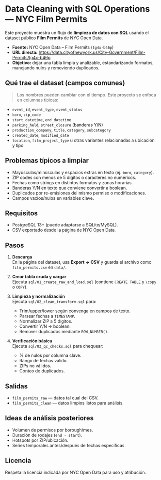 # Data Cleaning with SQL Operations — NYC Film Permits

Este proyecto muestra un flujo de **limpieza de datos con SQL** usando el dataset público **Film Permits** de NYC Open Data.

- **Fuente:** NYC Open Data – Film Permits (`tg4x-b46p`)
- **URL directa:** https://data.cityofnewyork.us/City-Government/Film-Permits/tg4x-b46p
- **Objetivo:** dejar una tabla limpia y analizable, estandarizando formatos, manejando nulos y removiendo duplicados.

## Qué trae el dataset (campos comunes)
> Los nombres pueden cambiar con el tiempo. Este proyecto se enfoca en columnas típicas:
- `event_id`, `event_type`, `event_status`
- `boro`, `zip_code`
- `start_datetime`, `end_datetime`
- `parking_held`, `street_closure` (banderas Y/N)
- `production_company`, `title`, `category`, `subcategory`
- `created_date`, `modified_date`
- `location`, `film_project_type` u otras variantes relacionadas a ubicación y tipo

## Problemas típicos a limpiar
- Mayúsculas/minúsculas y espacios extras en texto (ej. `boro`, `category`).
- ZIP codes con menos de 5 dígitos o caracteres no numéricos.
- Fechas como strings en distintos formatos y zonas horarias.
- Banderas Y/N en texto que conviene convertir a boolean.
- Duplicados por re-emisiones del mismo permiso o modificaciones.
- Campos vacíos/nulos en variables clave.

## Requisitos
- PostgreSQL 13+ (puede adaptarse a SQLite/MySQL).
- CSV exportado desde la página de NYC Open Data.

## Pasos
1. **Descarga**  
   En la página del dataset, usa **Export → CSV** y guarda el archivo como `film_permits.csv` en `data/`.

2. **Crear tabla cruda y cargar**  
   Ejecuta `sql/01_create_raw_and_load.sql` (contiene `CREATE TABLE` y `\copy` o `COPY`).

3. **Limpieza y normalización**  
   Ejecuta `sql/02_clean_transform.sql` para:
   - Trim/upper/lower según convenga en campos de texto.
   - Parsear fechas a `TIMESTAMP`.
   - Normalizar ZIP a 5 dígitos.
   - Convertir Y/N → boolean.
   - Remover duplicados mediante `ROW_NUMBER()`.

4. **Verificación básica**  
   Ejecuta `sql/03_qc_checks.sql` para chequear:
   - % de nulos por columna clave.
   - Rango de fechas válido.
   - ZIPs no válidos.
   - Conteo de duplicados.

## Salidas
- `film_permits_raw` — datos tal cual del CSV.
- `film_permits_clean` — datos limpios listos para análisis.

## Ideas de análisis posteriores
- Volumen de permisos por borough/mes.
- Duración de rodajes (`end - start`).
- Hotspots por ZIP/ubicación.
- Series temporales antes/después de fechas específicas.

## Licencia
Respeta la licencia indicada por NYC Open Data para uso y atribución.

